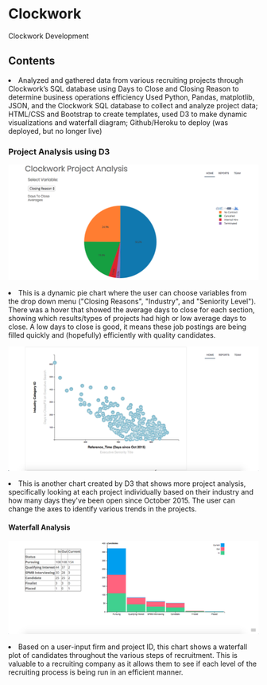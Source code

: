 # Clockwork
Clockwork Development

<h2>Contents</h2>
<li>Analyzed and gathered data from various recruiting projects through Clockwork’s SQL database using Days to Close and Closing Reason to determine business operations efficiency Used Python, Pandas, matplotlib, JSON, and the Clockwork SQL database to collect and analyze project data; HTML/CSS and Bootstrap to create templates, used D3 to make dynamic visualizations and waterfall diagram; Github/Heroku to deploy (was deployed, but no longer live)</li>

<h3>Project Analysis using D3</h3>

![alt text](https://github.com/kjordan18/kjordan18.github.io/blob/master/Clockwork%20Application/Screen%20Shot%202018-09-17%20at%209.04.08%20AM.png "D3 Pie Chart")

<li>This is a dynamic pie chart where the user can choose variables from the drop down menu ("Closing Reasons", "Industry", and "Seniority Level"). There was a hover that showed the average days to close for each section, showing which results/types of projects had high or low average days to close. A low days to close is good, it means these job postings are being filled quickly and (hopefully) efficiently with quality candidates.</li>

![alt text](https://github.com/kjordan18/kjordan18.github.io/blob/master/Clockwork%20Application/Screen%20Shot%202018-09-17%20at%209.04.37%20AM.png "D3 Scatter Plot")

<li>This is another chart created by D3 that shows more project analysis, specifically looking at each project individually based on their industry and how many days they've been open since October 2015. The user can change the axes to identify various trends in the projects.</li>
  
<h4>Waterfall Analysis</h4>

![alt text](https://github.com/kjordan18/kjordan18.github.io/blob/master/Clockwork%20Application/Screen%20Shot%202018-09-17%20at%209.05.32%20AM.png "Waterfall Plot")

<li> Based on a user-input firm and project ID, this chart shows a waterfall plot of candidates throughout the various steps of recruitment. This is valuable to a recruiting company as it allows them to see if each level of the recruiting process is being run in an efficient manner.</li>
